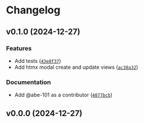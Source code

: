# Changelog

## v0.1.0 (2024-12-27)

### Features

- Add tests ([`43e8f37`](https://github.com/abe-101/django-htmx-modal-forms/commit/43e8f37cf108d06a04f4b06f73c518c85368b68e))
- Add htmx modal create and update views ([`ac38a32`](https://github.com/abe-101/django-htmx-modal-forms/commit/ac38a32c3cf787297a0305cc03fde5dd2ba7744e))

### Documentation

- Add @abe-101 as a contributor ([`4877bcb`](https://github.com/abe-101/django-htmx-modal-forms/commit/4877bcb1063a9d3998c7696c5660bbdcc681bc69))

## v0.0.0 (2024-12-27)
